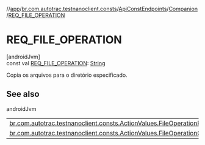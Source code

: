//[app](../../../../index.md)/[br.com.autotrac.testnanoclient.consts](../../index.md)/[ApiConstEndpoints](../index.md)/[Companion](index.md)/[REQ_FILE_OPERATION](-r-e-q_-f-i-l-e_-o-p-e-r-a-t-i-o-n.md)

# REQ_FILE_OPERATION

[androidJvm]\
const val [REQ_FILE_OPERATION](-r-e-q_-f-i-l-e_-o-p-e-r-a-t-i-o-n.md): [String](https://kotlinlang.org/api/latest/jvm/stdlib/kotlin/-string/index.html)

Copia os arquivos para o diretório especificado.

## See also

androidJvm

| | |
|---|---|
| [br.com.autotrac.testnanoclient.consts.ActionValues.FileOperationFiles](../../-action-values/-file-operation-files/index.md) |  |
| [br.com.autotrac.testnanoclient.consts.ActionValues.FileOperationOptions](../../-action-values/-file-operation-options/index.md) |  |

